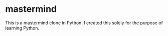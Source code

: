 # mastermind
This is a mastermind clone in Python. 
I created this solely for the purpose of learning Python.
